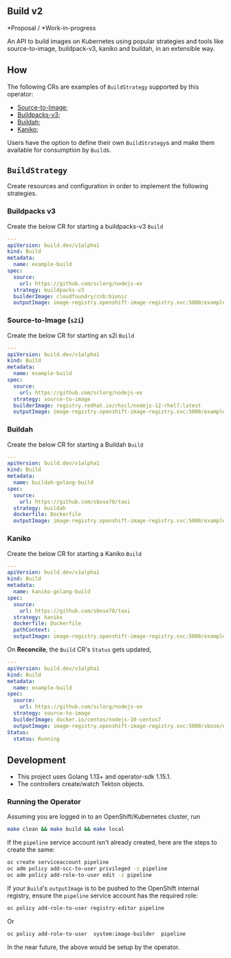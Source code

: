 ## Build v2

*Proposal / *Work-in-progress

An API to build images on Kubernetes using popular strategies and tools like source-to-image,
buildpack-v3, kaniko and buildah, in an extensible way.

## How

The following CRs are examples of `BuildStrategy` supported by this operator:

* [Source-to-Image](samples/buildstrategy/buildstrategy_source-to-image_cr.yaml);
* [Buildpacks-v3](samples/buildstrategy/buildstrategy_buildpacksv3-cr.yaml);
* [Buildah](samples/buildstrategy/buildstrategy_buildah_cr.yaml);
* [Kaniko](samples/buildstrategy/buildstrategy_kaniko_cr.yaml);


Users have the option to define their own `BuildStrategy`s and make them available for consumption
by `Build`s.

## `BuildStrategy`

Create resources and configuration in order to implement the following strategies.

### Buildpacks v3

Create the below CR for starting a buildpacks-v3 `Build`

```yml
---
apiVersion: build.dev/v1alpha1
kind: Build
metadata:
  name: example-build
spec:
  source:
    url: https://github.com/sclorg/nodejs-ex
  strategy: buildpacks-v3
  builderImage: cloudfoundry/cnb:bionic
  outputImage: image-registry.openshift-image-registry.svc:5000/example/nodejs-ex
```

### Source-to-Image (`s2i`)

Create the below CR for starting an s2i `Build`

```yml
---
apiVersion: build.dev/v1alpha1
kind: Build
metadata:
  name: example-build
spec:
  source:
    url: https://github.com/sclorg/nodejs-ex
  strategy: source-to-image
  builderImage: registry.redhat.io/rhscl/nodejs-12-rhel7:latest
  outputImage: image-registry.openshift-image-registry.svc:5000/example/nodejs-ex
```

### Buildah

Create the below CR for starting a Buildah `Build`

```yml
---
apiVersion: build.dev/v1alpha1
kind: Build
metadata:
  name: buildah-golang-build
spec:
  source:
    url: https://github.com/sbose78/taxi
  strategy: buildah
  dockerfile: Dockerfile
  outputImage: image-registry.openshift-image-registry.svc:5000/example/taxi-app
```

### Kaniko

Create the below CR for starting a Kaniko `Build`

```yml
---
apiVersion: build.dev/v1alpha1
kind: Build
metadata:
  name: kaniko-golang-build
spec:
  source:
    url: https://github.com/sbose78/taxi
  strategy: kaniko
  dockerfile: Dockerfile
  pathContext: .
  outputImage: image-registry.openshift-image-registry.svc:5000/example/taxi-app
```

On **Reconcile**, the `Build` CR's `Status` gets updated,

```yml
---
apiVersion: build.dev/v1alpha1
kind: Build
metadata:
  name: example-build
spec:
  source:
    url: https://github.com/sclorg/nodejs-ex
  strategy: source-to-image
  builderImage: docker.io/centos/nodejs-10-centos7
  outputImage: image-registry.openshift-image-registry.svc:5000/sbose/nodejs-ex
Status:
  status: Running
```

## Development

* This project uses Golang 1.13+ and operator-sdk 1.15.1.
* The controllers create/watch Tekton objects.

### Running the Operator

Assuming you are logged in to an OpenShift/Kubernetes cluster, run

```sh
make clean && make build && make local
```

If the `pipeline` service account isn't already created, here are the steps to create the same:

```sh
oc create serviceaccount pipeline
oc adm policy add-scc-to-user privileged -z pipeline
oc adm policy add-role-to-user edit -z pipeline
```

If your `Build`'s `outputImage` is to be pushed to the OpenShift internal registry, ensure the
`pipeline` service account has the required role:

```sh
oc policy add-role-to-user registry-editor pipeline
```

Or

```sh
oc policy add-role-to-user  system:image-builder  pipeline
```

In the near future, the above would be setup by the operator.
